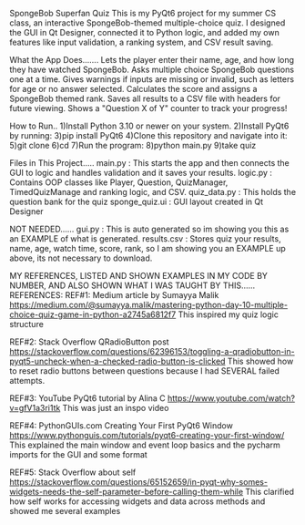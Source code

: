 SpongeBob Superfan Quiz
This is my PyQt6 project for my summer CS class, an interactive SpongeBob-themed multiple-choice quiz. I designed the GUI in Qt Designer, connected it to Python logic, and added my own 
features like input validation, a ranking system, and CSV result saving.

What the App Does.......
Lets the player enter their name, age, and how long they have watched SpongeBob.
Asks multiple choice SpongeBob questions one at a time.
Gives warnings if inputs are missing or invalid, such as letters for age or no answer selected.
Calculates the score and assigns a SpongeBob themed rank.
Saves all results to a CSV file with headers for future viewing.
Shows a "Question X of Y" counter to track your progress!

How to Run..
1)Install Python 3.10 or newer on your system.
2)Install PyQt6 by running:
3)pip install PyQt6
4)Clone this repository and navigate into it:
5)git clone <your-repo-link>
6)cd <repo-name>
7)Run the program:
8)python main.py
9)take quiz 

Files in This Project.....
main.py : This starts the app and then connects the GUI to logic and handles validation and it saves your results.
logic.py : Contains OOP classes like Player, Question, QuizManager, TimedQuizManage and ranking logic, and CSV.
quiz_data.py : This holds the question bank for the quiz
sponge_quiz.ui : GUI layout created in Qt Designer

NOT NEEDED......
gui.py : This is auto generated so im showing you this as an EXAMPLE of what is generated. 
results.csv : Stores quiz your results, name, age, watch time, score, rank, so I am showing you an EXAMPLE up above, its not necessary to download.

MY REFERENCES, LISTED AND SHOWN EXAMPLES IN MY CODE BY NUMBER, AND ALSO SHOWN WHAT I WAS TAUGHT BY THIS...... 
REFERENCES:
REF#1: Medium article by Sumayya Malik
https://medium.com/@sumayya.malik/mastering-python-day-10-multiple-choice-quiz-game-in-python-a2745a6812f7
This inspired my quiz logic structure

REF#2: Stack Overflow QRadioButton post
https://stackoverflow.com/questions/62396153/toggling-a-qradiobutton-in-pyqt5-uncheck-when-a-checked-radio-button-is-clicked
This showed how to reset radio buttons between questions because I had SEVERAL failed attempts. 

REF#3: YouTube PyQt6 tutorial by Alina C
https://www.youtube.com/watch?v=gfV1a3ri1tk
This was just an inspo video 

REF#4: PythonGUIs.com Creating Your First PyQt6 Window
https://www.pythonguis.com/tutorials/pyqt6-creating-your-first-window/
This explained the main window and event loop basics and the pycharm imports for the GUI and some format 

REF#5: Stack Overflow about self
https://stackoverflow.com/questions/65152659/in-pyqt-why-somes-widgets-needs-the-self-parameter-before-calling-them-while
This clarified how self works for accessing widgets and data across methods and showed me several examples
